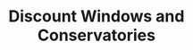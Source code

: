 ---
title: "Discount Windows and Conservatories"
url: /clacton-on-sea/discount-windows-and-conservatories/
shop: Glaserei
---
